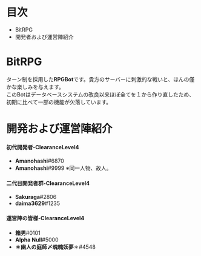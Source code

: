 # 目次
 - BitRPG
 - 開発者および運営陣紹介
# BitRPG
ターン制を採用した**RPGBot**です。貴方のサーバーに刺激的な戦いと、ほんの僅かな楽しみを与えます。  
このBotはデータベースシステムの改良以来ほぼ全てを１から作り直したため、初期に比べて一部の機能が欠落しています。
# 開発および運営陣紹介
#### 初代開発者-ClearanceLevel4
* **Amanohashi**#6870
* **Amanohashi**#9999 ※同一人物、故人。
#### 二代目開発者群-ClearanceLevel4
* **Sakuraga**#2806
* **daima3629**#1235
#### 運営陣の皆様-ClearanceLevel4
* **箱男**#0101
* **Alpha Null**#5000
* **＊幽人の庭師〆魂魄妖夢**＊#4548
